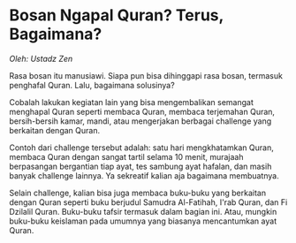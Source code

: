 # Bosan Ngapal Quran? Terus, Bagaimana?

_Oleh: Ustadz Zen_

Rasa bosan itu manusiawi. Siapa pun bisa dihinggapi rasa bosan, termasuk penghafal Quran. Lalu, bagaimana solusinya?

Cobalah lakukan kegiatan lain yang bisa mengembalikan semangat menghapal Quran seperti membaca Quran, membaca terjemahan Quran, bersih-bersih kamar, mandi, atau mengerjakan berbagai challenge yang berkaitan dengan Quran.

Contoh dari challenge tersebut adalah: satu hari mengkhatamkan Quran, membaca Quran dengan sangat tartil selama 10 menit, murajaah berpasangan bergantian tiap ayat, tes sambung ayat hafalan, dan masih banyak challenge lainnya. Ya sekreatif kalian aja bagaimana membuatnya.

Selain challenge, kalian bisa juga membaca buku-buku yang berkaitan dengan Quran seperti buku berjudul Samudra Al-Fatihah, I'rab Quran, dan Fi Dzilalil Quran. Buku-buku tafsir termasuk dalam bagian ini. Atau, mungkin buku-buku keislaman pada umumnya yang biasanya mencantumkan ayat Quran.